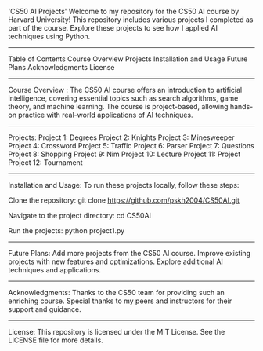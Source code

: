 'CS50 AI Projects'
Welcome to my repository for the CS50 AI course by Harvard University! This repository includes various projects I completed as part of the course. Explore these projects to see how I applied AI techniques using Python.
*****************
Table of Contents
Course Overview
Projects
Installation and Usage
Future Plans
Acknowledgments
License

*****************

Course Overview :
The CS50 AI course offers an introduction to artificial intelligence, covering essential topics such as search algorithms, game theory, and machine learning. The course is project-based, allowing hands-on practice with real-world applications of AI techniques.

*****************

Projects:
Project 1: Degrees
Project 2: Knights
Project 3: Minesweeper
Project 4: Crossword
Project 5: Traffic
Project 6: Parser
Project 7: Questions
Project 8: Shopping
Project 9: Nim
Project 10: Lecture
Project 11: Project
Project 12: Tournament

*****************

Installation and Usage:
To run these projects locally, follow these steps:

Clone the repository:
git clone https://github.com/pskh2004/CS50AI.git

Navigate to the project directory:
cd CS50AI

Run the projects:
python project1.py


*****************

Future Plans:
Add more projects from the CS50 AI course.
Improve existing projects with new features and optimizations.
Explore additional AI techniques and applications.

*****************

Acknowledgments:
Thanks to the CS50 team for providing such an enriching course.
Special thanks to my peers and instructors for their support and guidance.

*****************

License:
This repository is licensed under the MIT License. See the LICENSE file for more details.

